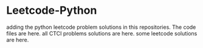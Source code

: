 # Leetcode-Python
adding the python leetcode problem solutions in this repositories. 
The code files are here.
all CTCI problems solutions are here.
some leetcode solutions are here.

















































































































































































































































































































































































































































































































































































































































































































































































































































































































































































































































































































































































